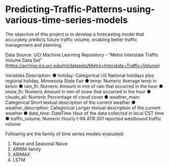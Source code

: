 # Predicting-Traffic-Patterns-using-various-time-series-models

The objective of this project is to develop a forecasting model that accurately predicts future traffic volume, enabling better traffic
management and planning.

Data Source:
UCI Machine Learning Repository - “Metro Interstate Traffic Volume Data Set”
(https://archive.ics.uci.edu/ml/datasets/Metro+Interstate+Traffic+Volume)

Variables Description:
● holiday: Categorical US National holidays plus regional holiday, Minnesota State Fair
● temp: Numeric Average temp in kelvin
● rain_1h: Numeric Amount in mm of rain that occurred in the hour
● snow_1h: Numeric Amount in mm of snow that occurred in the hour
● clouds_all: Numeric Percentage of cloud cover
● weather_main: Categorical Short textual description of the current weather
● weather_description: Categorical Longer textual description of the current weather
● date_time: DateTime Hour of the data collected in local CST time
● traffic_volume: Numeric Hourly I-94 ATR 301 reported westbound traffic volume

Following are the family of time series models evaluated:
1. Naive and Seasonal Naive
2. ARIMA family
3. ARIMAX
4. LSTM
